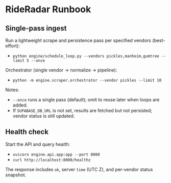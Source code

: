 # RideRadar Runbook

## Single-pass ingest

Run a lightweight scrape and persistence pass per specified vendors (best-effort):

- `python engine/schedule_loop.py --vendors pickles,manheim,gumtree --limit 5 --once`

Orchestrator (single vendor → normalize → pipeline):

- `python -m engine.scraper.orchestrator --vendor pickles --limit 10`

Notes:
- `--once` runs a single pass (default); omit to reuse later when loops are added.
- If `SUPABASE_DB_URL` is not set, results are fetched but not persisted; vendor status is still updated.

## Health check

Start the API and query health:

- `uvicorn engine.api.app:app --port 8000`
- `curl http://localhost:8000/healthz`

The response includes `ok`, server `time` (UTC Z), and per-vendor status snapshot.

